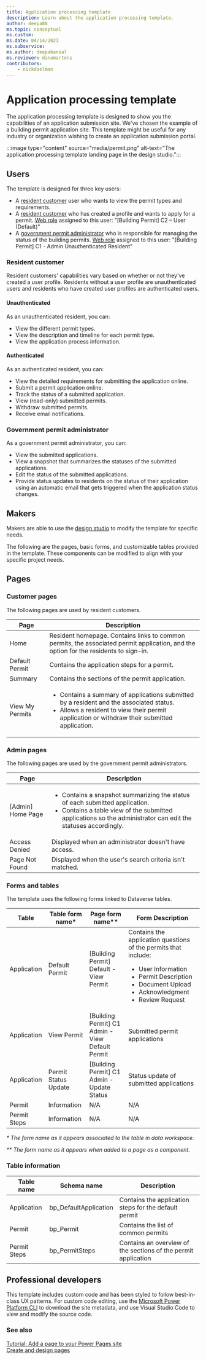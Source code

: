 ```yaml
---
title: Application processing template
description: Learn about the application processing template.
author: deepa88 
ms.topic: conceptual
ms.custom: 
ms.date: 04/14/2023
ms.subservice:
ms.author: deepabansal 
ms.reviewer: danamartens
contributors:
    - nickdoelman
---
```


# Application processing template

The application processing template is designed to show you the capabilities of an application submission site. We've chosen the example of a building permit application site. This template might be useful for any industry or organization wishing to create an application submission portal.

:::image type="content" source="media/permit.png" alt-text="The application processing template landing page in the design studio.":::

## Users

The template is designed for three key users:

- A [resident customer](#resident-customer) user who wants to view the permit types and requirements.
- A [resident customer](#resident-customer) who has created a profile and wants to apply for a permit. [Web role](../security/create-web-roles.md) assigned to this user: "[Building Permit] C2 – User (Default)"
- A [government permit administrator](#government-permit-administrator) who is responsible for managing the status of the building permits. [Web role](../security/create-web-roles.md) assigned to this user: "[Building Permit] C1 - Admin Unauthenticated Resident"

### Resident customer

Resident customers' capabilities vary based on whether or not they've created a user profile. Residents without a user profile are unauthenticated users and residents who have created user profiles are authenticated users.

#### Unauthenticated

As an unauthenticated resident, you can:

- View the different permit types.
- View the description and timeline for each permit type.
- View the application process information​.

#### Authenticated

As an authenticated resident, you can:

- View the detailed requirements for submitting the application online.
- Submit a permit application online.
- Track the status of a submitted application.
- View (read-only) submitted permits.
- Withdraw submitted permits.
- Receive email notifications.

### Government permit administrator

As a government permit administrator, you can:

- View the submitted applications.
- View a snapshot that summarizes the statuses of the submitted applications.
- Edit the status of the submitted applications.
- Provide status updates to residents on the status of their application using an automatic email that gets triggered when the application status changes.

## Makers

Makers are able to use the [design studio](../getting-started/use-design-studio.md) to modify the template for specific needs.

The following are the pages, basic forms, and customizable tables provided in the template. These components can be modified to align with your specific project needs.

## Pages

### Customer pages

The following pages are used by resident customers.

| **Page**        | **Description**                                                                            |
|-----------------|--------------------------------------------------------------------------------------------|
| Home            | Resident homepage. Contains links to common permits, the associated permit application, and the option for the residents to sign-in.                                                                                |
| Default Permit  | Contains the application steps for a permit.                                               |
| Summary         | Contains the sections of the permit application.                                           |
| View My Permits | <ul> <li> Contains a summary of applications submitted by a resident and the associated status. </li> <li> Allows a resident to view their permit application or withdraw their submitted application. </li> </ul> |

### Admin pages

The following pages are used by the government permit administrators.

| **Page**            | **Description**                                                          |
|---------------------|--------------------------------------------------------------------------|
| \[Admin\] Home Page | <ul> <li> Contains a snapshot summarizing the status of each submitted application. </li> <li> Contains a table view of the submitted applications so the administrator can edit the statuses accordingly. </li> </ul>|
| Access Denied       | Displayed when an administrator doesn't have access.                     |
| Page Not Found      | Displayed when the user's search criteria isn't matched.                 |

### Forms and tables

The template uses the following forms linked to Dataverse tables.

| Table        | Table form name\*    | Page form name\*\*                                 | Form Description                                                                                                                                                 |
|--------------|----------------------|----------------------------------------------------|------------------------------------------------------------------------------------------------------------------------------------------------------------------|
| Application  | Default Permit       | \[Building Permit\] Default - View Permit          | Contains the application questions of the permits that include: <ul> <li> User Information </li> <li> Permit Description </li> <li> Document Upload </li> <li> Acknowledgment </li> <li> Review Request </li> </ul> |
| Application  | View Permit          | \[Building Permit\] C1 Admin - View Default Permit | Submitted permit applications                                                                                                                                    |
| Application  | Permit Status Update | \[Building Permit\] C1 Admin - Update Status       | Status update of submitted applications                                                                                                                          |
| Permit       | Information          | N/A                                                | N/A                                                                                                                                                              |
| Permit Steps | Information          | N/A                                                | N/A                                                                                                                                                              |

*\* The form name as it appears associated to the table in data workspace.*

*\*\* The form name as it appears when added to a page as a component.*

### Table information

| Table name   | Schema name            | Description                                                    |
|--------------|------------------------|----------------------------------------------------------------|
| Application  | bp\_DefaultApplication | Contains the application steps for the default permit          |
| Permit       | bp\_Permit             | Contains the list of common permits                            |
| Permit Steps | bp\_PermitSteps        | Contains an overview of the sections of the permit application |

## Professional developers

This template includes custom code and has been styled to follow best-in-class UX patterns. For custom code editing, use the [Microsoft Power Platform CLI](../configure/power-platform-cli-tutorial.md) to download the site metadata, and use Visual Studio Code to view and modify the source code.

### See also

[Tutorial: Add a page to your Power Pages site](../getting-started/tutorial-add-webpage.md)  
[Create and design pages](../getting-started/first-page.md)
